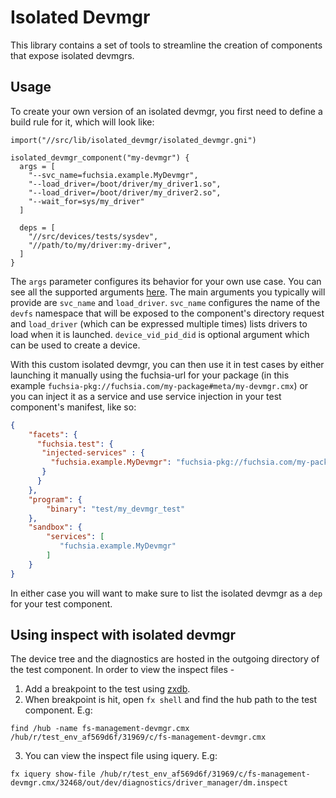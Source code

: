 # Isolated Devmgr

This library contains a set of tools to streamline the creation of components
that expose isolated devmgrs.

## Usage

To create your own version of an isolated devmgr, you first need to define a
build rule for it, which will look like:

```gn
import("//src/lib/isolated_devmgr/isolated_devmgr.gni")

isolated_devmgr_component("my-devmgr") {
  args = [
    "--svc_name=fuchsia.example.MyDevmgr",
    "--load_driver=/boot/driver/my_driver1.so",
    "--load_driver=/boot/driver/my_driver2.so",
    "--wait_for=sys/my_driver"
  ]

  deps = [
    "//src/devices/tests/sysdev",
    "//path/to/my/driver:my-driver",
  ]
}
```

The `args` parameter configures its behavior for your own use case. You can see
all the supported arguments [here](./main.cc). The main arguments you typically
will provide are `svc_name` and `load_driver`. `svc_name` configures the name of
the `devfs` namespace that will be exposed to the component's directory request
and `load_driver` (which can be expressed multiple times) lists drivers to load
when it is launched. `device_vid_pid_did` is optional argument which can be used
to create a device.

With this custom isolated devmgr, you can then use it in test cases by either
launching it manually using the fuchsia-url for your package (in this example
`fuchsia-pkg://fuchsia.com/my-package#meta/my-devmgr.cmx`) or you can inject it
as a service and use service injection in your test component's manifest, like
so:

```json
{
    "facets": {
      "fuchsia.test": {
       "injected-services" : {
         "fuchsia.example.MyDevmgr": "fuchsia-pkg://fuchsia.com/my-package#meta/my-devmgr.cmx"
       }
      }
    },
    "program": {
        "binary": "test/my_devmgr_test"
    },
    "sandbox": {
        "services": [
           "fuchsia.example.MyDevmgr"
        ]
    }
}
```

In either case you will want to make sure to list the isolated devmgr as a `dep`
for your test component.


## Using inspect with isolated devmgr

The device tree and the diagnostics are hosted in the outgoing directory of the test component.
In order to view the inspect files -
1. Add a breakpoint to the test using [zxdb](https://fuchsia.dev/fuchsia-src/development/debugger/debugger_usage).
2. When breakpoint is hit, open `fx shell` and find the hub path to the test component.
  E.g:
  ```
  find /hub -name fs-management-devmgr.cmx
  /hub/r/test_env_af569d6f/31969/c/fs-management-devmgr.cmx
  ```
3. You can view the inspect file using iquery.
  E.g:
  ```
  fx iquery show-file /hub/r/test_env_af569d6f/31969/c/fs-management-devmgr.cmx/32468/out/dev/diagnostics/driver_manager/dm.inspect
  ```
